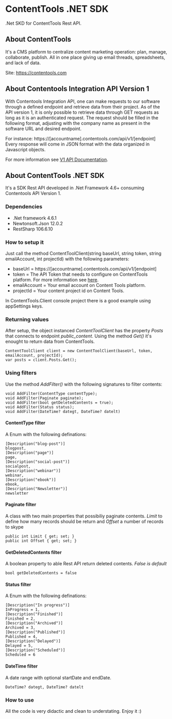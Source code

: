 # ContentTools .NET SDK
.Net SKD for ContentTools Rest API.

## About ContentTools
It's a CMS platform to centralize  content marketing operation: plan, manage, collaborate, publish. All in one place giving up email threads, spreadsheets, and lack of data. 

Site: https://contentools.com

## About Contentools Integration API Version 1
With Contentools Integration API, one can make requests to our software through a defined endpoint and retrieve data from their project. As of the API version 1, it is only possible to retrieve data through GET requests as long as it is an authenticated request. The request should be filled in the following format, adjusting with the company name as present in the software URL and desired endpoint.

For instance: https://[accountname].contentools.com/api/v1/[endpoint]
Every response will come in JSON format with the data organized in Javascript objects.

For more information see [V1 API Documentation](https://github.com/aragostinho/ContentTools/blob/master/slnContentToolsApi/Docs/Contentools%20REST%20API%20-%20V1.pdf).

## About ContentTools .NET SDK
It's a SDK Rest API  developed in .Net Framework 4.6+ consuming Contentools API Version 1.

### Dependencies
- .Net framework 4.6.1
- Newtonsoft.Json 12.0.2
- RestSharp 106.6.10

### How to setup it
Just call the method ContentToolClient(string baseUrl, string token, string emailAccount, int projectId) with the following parameters:
 - baseUrl =  https://[accountname].contentools.com/api/v1/[endpoint]
 - token   = The API Token that needs to configure on ContentTools platform. For more information see [here](https://help.contentools.com/knowledge/how-to-configure-an-access-token-for-contentools-api-integration).
 - emailAccount = Your email account on Content Tools platform.
 - projectId = Your content project id on Content Tools. 

In ContentTools.Client console project there is a good example using appSettings keys.

### Returning values
After setup, the object instanced *ContentToolClient* has the property *Posts* that connects to endpoint *public_content*.
Using the method *Get()* it's enought to return data from ContentTools.
``` 
ContentToolClient client = new ContentToolClient(baseUrl, token, emailAccount, projectId);
var posts = client.Posts.Get();
``` 

### Using filters
Use the method *AddFilter()* with the following signatures to filter contents:
``` 
void AddFilter(ContentType contentType);
void AddFilter(Paginate paginate);
void AddFilter(bool getDeletedContents = true);
void AddFilter(Status status);
void AddFilter(DateTime? dategt, DateTime? datelt)
``` 
#### ContentType filter
A Enum with the following definations:
```
[Description("blog-post")]
blogpost,
[Description("page")]
page,
[Description("social-post")]
socialpost,
[Description("webinar")]
webinar,
[Description("ebook")]
ebook,
[Description("Newsletter")]
newsletter
``` 

#### Paginate filter
A class with two main properties that possibiliy paginate contents.
*Limit* to define how many records should be return and *Offset* a number of records to skype
``` 
public int Limit { get; set; }      
public int Offset { get; set; }
``` 

#### GetDeletedContents filter
A boolean property to able Rest API return deleted contents.  *False is default*
``` 
bool getDeletedContents = false
``` 

#### Status filter
A Enum with the following definations:
``` 
[Description("In progress")]
InProgress = 1,
[Description("Finished")]
Finished = 2,
[Description("Archived")]
Archived = 3,
[Description("Published")]
Published = 4,
[Description("Delayed")]
Delayed = 5,
[Description("Scheduled")]
Scheduled = 6
```      
        
#### DateTime filter
A date range with optional startDate and endDate.
``` 
DateTime? dategt, DateTime? datelt
``` 

### How to use
All the code is very didactic and clean to understating.
Enjoy it :)

